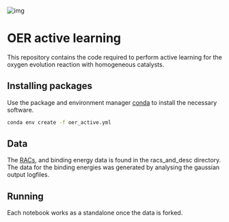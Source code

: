 ![img](https://user-images.githubusercontent.com/29414956/142705333-057254fc-ebdf-4d5b-81e1-94897b9129af.jpg)

# OER active learning

This repository contains the code required to perform active learning for the oxygen evolution reaction with homogeneous catalysts.

## Installing packages

Use the package and environment manager [conda](https://docs.conda.io/en/latest/) to install the necessary software.

```bash
conda env create -f oer_active.yml
```

## Data

The [RACs](https://pubs.rsc.org/en/content/articlelanding/2017/sc/c7sc01247k), and binding energy data is found in the racs_and_desc directory. The data for the binding energies was generated by analysing the gaussian output logfiles.

## Running

Each notebook works as a standalone once the data is forked.
